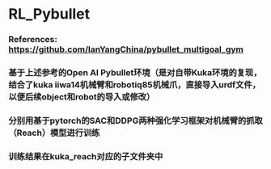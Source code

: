 # RL_Pybullet

### References: https://github.com/IanYangChina/pybullet_multigoal_gym 

### 基于上述参考的Open AI Pybullet环境（是对自带Kuka环境的复现，结合了kuka iiwa14机械臂和robotiq85机械爪，直接导入urdf文件，以便后续object和robot的导入或修改）

### 分别用基于pytorch的SAC和DDPG两种强化学习框架对机械臂的抓取（Reach）模型进行训练

### 训练结果在kuka_reach对应的子文件夹中
